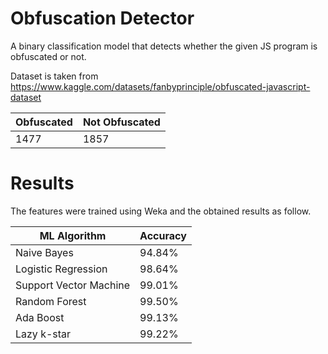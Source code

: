 # Obfuscation Detector

A binary classification model that detects whether the given JS program is obfuscated or not.

Dataset is taken from https://www.kaggle.com/datasets/fanbyprinciple/obfuscated-javascript-dataset

| Obfuscated      | Not Obfuscated |
| -----------     | -------------- |
|    1477         |      1857      |


# Results

The features were trained using Weka and the obtained results as follow.


| ML Algorithm           | Accuracy |
|------------------------|----------|
| Naive Bayes            | 94.84%   |
| Logistic Regression    | 98.64%   |
| Support Vector Machine | 99.01%   |
| Random Forest          | 99.50%   |
| Ada Boost              | 99.13%   |
| Lazy k-star            | 99.22%   |